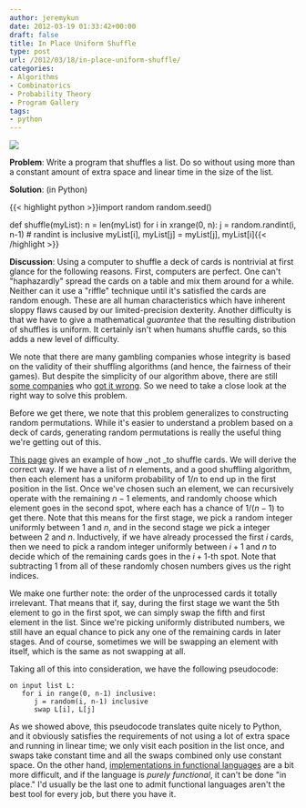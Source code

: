 ```yaml
---
author: jeremykun
date: 2012-03-19 01:33:42+00:00
draft: false
title: In Place Uniform Shuffle
type: post
url: /2012/03/18/in-place-uniform-shuffle/
categories:
- Algorithms
- Combinatorics
- Probability Theory
- Program Gallery
tags:
- python
---
```


[![](http://jeremykun.files.wordpress.com/2012/03/riffle.jpg)
](http://jeremykun.files.wordpress.com/2012/03/riffle.jpg)

**Problem**: Write a program that shuffles a list. Do so without using more than a constant amount of extra space and linear time in the size of the list.

**Solution**: (in Python)

{{< highlight python >}}import random
random.seed()

def shuffle(myList):
   n = len(myList)
   for i in xrange(0, n):
      j = random.randint(i, n-1) # randint is inclusive
      myList[i], myList[j] = myList[j], myList[i]{{< /highlight >}}

**Discussion**: Using a computer to shuffle a deck of cards is nontrivial at first glance for the following reasons. First, computers are perfect. One can't "haphazardly" spread the cards on a table and mix them around for a while. Neither can it use a "riffle" technique until it's satisfied the cards are random enough. These are all human characteristics which have inherent sloppy flaws caused by our limited-precision dexterity. Another difficulty is that we have to give a mathematical _guarantee_ that the resulting distribution of shuffles is uniform. It certainly isn't when humans shuffle cards, so this adds a new level of difficulty.

We note that there are many gambling companies whose integrity is based on the validity of their shuffling algorithms (and hence, the fairness of their games). But despite the simplicity of our algorithm above, there are still [some companies](http://www.planetpoker.com/) who [got it wrong](http://www.cigital.com/papers/download/developer_gambling.php). So we need to take a close look at the right way to solve this problem.

Before we get there, we note that this problem generalizes to constructing random permutations. While it's easier to understand a problem based on a deck of cards, generating random permutations is really the useful thing we're getting out of this.

[This page](http://www.cigital.com/papers/download/developer_gambling.php) gives an example of how _not _to shuffle cards. We will derive the correct way. If we have a list of $n$ elements, and a good shuffling algorithm, then each element has a uniform probability of $1/n$ to end up in the first position in the list. Once we've chosen such an element, we can recursively operate with the remaining $n-1$ elements, and randomly choose which element goes in the second spot, where each has a chance of $1/(n-1)$ to get there. Note that this means for the first stage, we pick a random integer uniformly between 1 and $n$, and in the second stage we pick a integer between 2 and $n$. Inductively, if we have already processed the first $i$ cards, then we need to pick a random integer uniformly between $i+1$ and $n$ to decide which of the remaining cards goes in the $i+1$-th spot. Note that subtracting 1 from all of these randomly chosen numbers gives us the right indices.

We make one further note: the order of the unprocessed cards it totally irrelevant. That means that if, say, during the first stage we want the 5th element to go in the first spot, we can simply swap the fifth and first element in the list. Since we're picking uniformly distributed numbers, we still have an equal chance to pick any one of the remaining cards in later stages. And of course, sometimes we will be swapping an element with itself, which is the same as not swapping at all.

Taking all of this into consideration, we have the following pseudocode:

    
    on input list L:
       for i in range(0, n-1) inclusive:
          j = random(i, n-1) inclusive
          swap L[i], L[j]

As we showed above, this pseudocode translates quite nicely to Python, and it obviously satisfies the requirements of not using a lot of extra space and running in linear time; we only visit each position in the list once, and swaps take constant time and all the swaps combined only use constant space. On the other hand, [implementations in functional languages](http://okmij.org/ftp/Haskell/perfect-shuffle.txt) are a bit more difficult, and if the language is _purely functional_, it can't be done "in place." I'd usually be the last one to admit functional languages aren't the best tool for every job, but there you have it.
